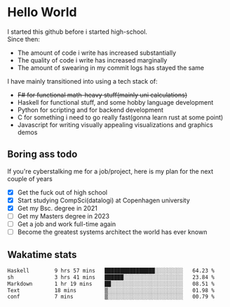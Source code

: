 # Hello World

I started this github before i started high-school.  
Since then:
- The amount of code i write has increased substantially
- The quality of code i write has increased marginally
- The amount of swearing in my commit logs has stayed the same

I have mainly transitioned into using a tech stack of:
- ~~F# for functional math-heavy stuff(mainly uni calculations)~~
- Haskell for functional stuff, and some hobby language development
- Python for scripting and for backend development
- C for something i need to go really fast(gonna learn rust at some point)
- Javascript for writing visually appealing visualizations and graphics demos

## Boring ass todo
If you're cyberstalking me for a job/project, here is my plan for the next couple of years
- [x] Get the fuck out of high school
- [x] Start studying CompSci(datalogi) at Copenhagen university
- [x] Get my Bsc. degree in 2021
- [ ] Get my Masters degree in 2023
- [ ] Get a job and work full-time again
- [ ] Become the greatest systems architect the world has ever known

## Wakatime stats
<!--START_SECTION:waka-->

```txt
Haskell        9 hrs 57 mins   ████████████████░░░░░░░░░   64.23 %
sh             3 hrs 41 mins   ██████░░░░░░░░░░░░░░░░░░░   23.84 %
Markdown       1 hr 19 mins    ██░░░░░░░░░░░░░░░░░░░░░░░   08.51 %
Text           18 mins         ▒░░░░░░░░░░░░░░░░░░░░░░░░   01.98 %
conf           7 mins          ▒░░░░░░░░░░░░░░░░░░░░░░░░   00.79 %
```

<!--END_SECTION:waka-->

